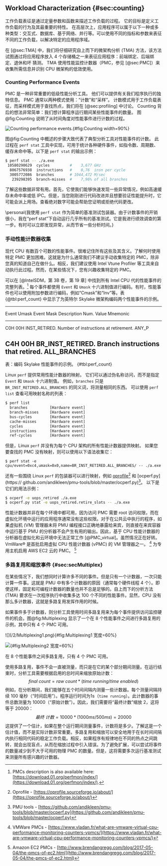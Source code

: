 ﻿---
typora-root-url: ..\..\img
---

## Workload Characterization {#sec:counting}

工作负载表征是通过定量参数和函数来描述工作负载的过程。 它的目标是定义工作负载的行为及其最重要的特性。 在高层次上，应用程序可以属于以下一种或多种类型：交互式、数据库、基于网络、并行等。可以使用不同的指标和参数来表征不同的工作负载，以解决特定的应用程序域。

在 [@sec:TMA] 中，我们将仔细研究自上而下的微架构分析 (TMA) 方法，该方法试图通过将应用程序放入 4 个存储桶之一来表征应用程序：前端绑定、后端绑定、退休和坏 猜测。 TMA 使用性能监控计数器（PMC，参见 [@sec:PMC]）来收集所需信息并识别 CPU 微架构的低效使用。

### Counting Performance Events

PMC 是一种非常重要的低级性能分析工具。 他们可以提供有关我们程序执行的独特信息。 PMC 通常以两种模式使用：“计数”和“采样”。 计数模式用于工作负载表征，而采样模式用于查找热点，我们将在 [@sec:profiling] 中讨论。 Counting 背后的想法非常简单：我们想计算程序运行期间某些性能事件的数量。 图@fig:Counting 说明了从时间角度对性能事件进行计数的过程。

![Counting performance events.](/2/CountingFlow.png){#fig:Counting width=90%}

图@fig:Counting 中概述的步骤大致代表了典型分析工具对性能事件的计数。 此过程在 `perf stat` 工具中实现，可用于统计各种硬件事件，如指令数、周期数、缓存未命中等。以下是 `perf stat` 的输出示例：

```bash
$ perf stat -- ./a.exe
 10580290629  cycles         #    3,677 GHz
  8067576938  instructions   #    0,76  insn per cycle
  3005772086  branches       # 1044,472 M/sec
   239298395  branch-misses  #    7,96% of all branches 
```

了解这些数据非常有用。首先，它使我们能够快速发现一些异常情况，例如高速缓存未命中率或低 IPC。但是，当您刚刚进行代码改进并且想要验证性能提升时，它可能会派上用场。查看绝对数字可能会帮助您证明或拒绝代码更改。

\personal{我使用 `perf stat` 作为简单的基准测试包装器。由于计数事件的开销很小，我在“perf stat”下自动运行几乎所有的基准测试。它是我进行绩效调查的第一步。有时可以立即发现异常，从而节省一些分析时间。}

### 手动性能计数器收集

现代 CPU 有数百个可数的性能事件。很难记住所有这些及其含义。了解何时使用特定 PMC 更加困难。这就是为什么通常我们不建议手动收集特定的 PMC，除非您真的知道自己在做什么。相反，我们建议使用 Intel Vtune Profiler 等工具来自动执行此过程。然而，在某些情况下，您有兴趣收集特定的 PMC。

可以在 [@IntelSDM，第 3B 卷，第 19 章] 中找到所有 Intel CPU 代的性能事件的完整列表。[^1] 每个事件都使用 `Event` 和 `Umask` 十六进制值进行编码。有时，性能事件也可以使用附加参数进行编码，例如“Cmask”和“Inv”等。表 {@tbl:perf_count} 中显示了为英特尔 Skylake 微架构编码两个性能事件的示例。

--------------------------------------------------------------------------
Event  Umask Event Mask            Description
 Num.  Value Mnemonic              
------ ----- --------------------- ---------------------------------------
C0H     00H  INST_RETIRED.         Number of instructions at retirement. 
             ANY_P

C4H     00H  BR_INST_RETIRED.      Branch instructions that retired.
             ALL_BRANCHES                  
--------------------------------------------------------------------------

表：编码 Skylake 性能事件的示例。 {#tbl:perf_count}

Linux `perf` 提供常用性能计数器的映射。 它们可以通过伪名称访问，而不是指定 `Event` 和 `Umask` 十六进制值。 例如，`branches` 只是 `BR_INST_RETIRED.ALL_BRANCHES` 的同义词，将测量相同的东西。 可以使用 `perf list` 查看可用映射名称的列表：

```bash
$ perf list
  branches          [Hardware event]
  branch-misses     [Hardware event]
  bus-cycles        [Hardware event]
  cache-misses      [Hardware event]
  cycles            [Hardware event]
  instructions      [Hardware event]
  ref-cycles        [Hardware event]
```

但是，Linux `perf` 并没有为每个 CPU 架构的所有性能计数器提供映射。 如果您要查找的 PMC 没有映射，则可以使用以下语法收集它：

```重击
$ perf stat -e cpu/event=0xc4,umask=0x0,name=BR_INST_RETIRED.ALL_BRANCHES/ -- ./a.exe
```

还有一些围绕 Linux `perf` 的包装器可以进行映射，例如 [oprofile](https://oprofile.sourceforge.io/about/)[^2] 和 [ocperf.py](https:// github.com/andikleen/pmu-tools/blob/master/ocperf.py)[^3]。 以下是它们的用法示例：

```bash
$ ocperf -e uops_retired ./a.exe
$ ocperf.py stat -e uops_retired.retire_slots -- ./a.exe
```

性能计数器并非在每个环境中都可用，因为访问 PMC 需要 root 访问权限，而在虚拟化环境中运行的应用程序通常没有这些权限。对于在公共云中执行的程序，如果虚拟机 (VM) 管理器未将 PMU 编程接口正确地暴露给来宾，则直接在来宾容器中运行基于 PMU 的分析器不会产生有用的输出。因此，基于 CPU 性能计数器的分析器在虚拟化和云环境中无法正常工作 [@PMC_virtual]。虽然情况正在好转。 VmWare® 是首批启用虚拟 CPU 性能计数器 (vPMC) 的 VM 管理器之一。 [^4] 为专用主机启用 AWS EC2 云的 PMC。 [^5]

### 多路复用和缩放事件 {#sec:secMultiplex}

在某些情况下，我们想同时计算许多不同的事件。但是只有一个计数器，一次只能计算一件事。这就是 PMU 中有多个计数器的原因（通常每个硬件线程 4 个）。即使这样，固定和可编程计数器的数量也并不总是足够的。自上而下的分析方法 (TMA) 要求在一次程序执行中收集多达 100 个不同的性能事件。显然，CPU 没有那么多计数器，这就是多路复用发挥作用的时候。

如果事件多于计数器，则分析工具使用时间多路复用来为每个事件提供访问监控硬件的机会。图@fig:Multiplexing 显示了一个在 8 个性能事件之间进行多路复用的示例，其中只有 4 个 PMC 可用。

<div id="fig:复用">
![](/2/Multiplexing1.png){#fig:Multiplexing1 宽度=60%}

![](/2/Multiplexing2.png){#fig:Multiplexing2 宽度=60%}

在 8 个性能事件之间多路复用，只有 4 个 PMC 可用。
</div>

使用多路复用，事件不会一直被测量，而只是在它的某个部分期间测量。在运行结束时，分析工具需要根据启用的总时间来缩放原始计数：
$$
final~count = raw~count * ( time~running / time~enabled )
$$
例如，在分析期间，我们能够在五个时间间隔内测量一些计数器。每个测量间隔持续 100 毫秒（“时间启用”）。程序运行时间为1s（`time running`）。此计数器的事件总数测量为 10000（“原始计数”）。因此，我们需要将“最终计数”缩放 2，这将等于 20000：
$$
最终~计数 = 10000 * ( 1000ms / 500ms ) = 20000
$$
这提供了一个估计，如果在整个运行期间测量事件，计数将是多少。了解这是一个估计值，而不是实际计数非常重要。多路复用和缩放可以安全地用于在长时间间隔内执行相同代码的稳定工作负载。相反，如果程序有规律地在不同的热点之间跳转，就会出现盲点，从而在缩放过程中引入错误。为了避免扩展，可以尝试将事件的数量减少到不大于可用的物理 PMC 的数量。但是，这将需要多次运行基准测试来测量所有感兴趣的计数器。

[^1]: PMCs description is also available here: [https://download.01.org/perfmon/index/](https://download.01.org/perfmon/index/).
[^2]: Oprofile - [https://oprofile.sourceforge.io/about/](https://oprofile.sourceforge.io/about/)
[^3]: PMU tools - [https://github.com/andikleen/pmu-tools/blob/master/ocperf.py](https://github.com/andikleen/pmu-tools/blob/master/ocperf.py)
[^4]: VMWare PMCs - [https://www.vladan.fr/what-are-vmware-virtual-cpu-performance-monitoring-counters-vpmcs/](https://www.vladan.fr/what-are-vmware-virtual-cpu-performance-monitoring-counters-vpmcs/)
[^5]: Amazon EC2 PMCs - [http://www.brendangregg.com/blog/2017-05-04/the-pmcs-of-ec2.html](http://www.brendangregg.com/blog/2017-05-04/the-pmcs-of-ec2.html)
